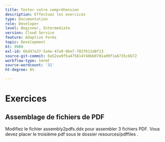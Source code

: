 ```yaml
---
title: Tester votre compréhension
description: Effectuez les exercices
type: Documentation
role: Developer
level: Beginner, Intermediate
version: Cloud Service
feature: Adaptive Forms
topic: Development
kt: 9980
exl-id: 6bd47a37-5a4e-47a9-9be7-782f611d8f13
source-git-commit: 0a52ea9f5a475814740bb0701a09f1a6735c6b72
workflow-type: tm+mt
source-wordcount: '31'
ht-degree: 0%

---
```


# Exercices

## Assemblage de fichiers de PDF

Modifiez le fichier assembly2pdfs.ddx pour assembler 3 fichiers PDF. Vous devez placer le troisième pdf sous le dossier resources/pdffiles .


